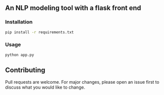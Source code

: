 ## An NLP modeling tool with a flask front end

### Installation

```bash
pip install -r requirements.txt
```

### Usage

```bash
python app.py
```

## Contributing
Pull requests are welcome. For major changes, please open an issue first to discuss what you would like to change.
